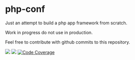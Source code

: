 # php-conf
Just an attempt to build a php app framework from scratch.

Work in progress do not use in production.

Feel free to contribute with github commits to this repository.

<a href="https://scrutinizer-ci.com/g/acidvertigo/php-conf/?branch=master"><img src="https://scrutinizer-ci.com/g/acidvertigo/php-conf/badges/quality-score.png?b=master" ></a>
<a href="https://travis-ci.org/acidvertigo/php-conf"><img src="https://travis-ci.org/acidvertigo/php-conf.svg?branch=master" ></a>
[![Code Coverage](https://scrutinizer-ci.com/g/acidvertigo/php-conf/badges/coverage.png?b=master)](https://scrutinizer-ci.com/g/acidvertigo/php-conf/?branch=master)
